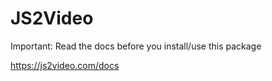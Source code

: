 # JS2Video

Important: Read the docs before you install/use this package

https://js2video.com/docs
